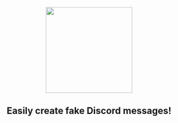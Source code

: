 <div align="center">
  <img height="200" src="https://cdn.spin.rip/r/fakecord-github-1024.png"  />
</div>

###

<h2 align="center">Easily create fake Discord messages!</h2>

###
